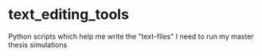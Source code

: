 # text_editing_tools
Python scripts which help me write the "text-files" I need to run my master thesis simulations
